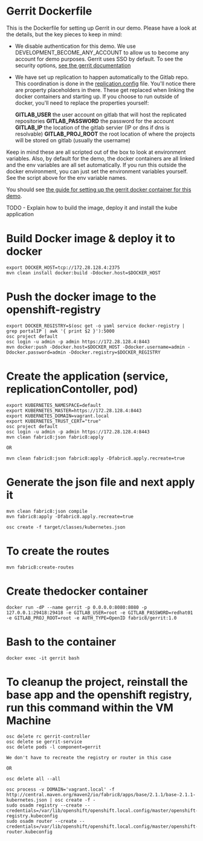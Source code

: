 # Gerrit Dockerfile

This is the Dockerfile for setting up Gerrit in our demo. Please have a look at the details, but the
key pieces to keep in mind:

* We disable authentication for this demo. We use DEVELOPMENT_BECOME_ANY_ACCOUNT to allow us to become any account for
demo purposes. Gerrit uses SSO by default. To see the security options, [see the gerrit documentation](https://gerrit-documentation.storage.googleapis.com/Documentation/2.8/config-gerrit.html) 

* We have set up replication to happen automatically to the Gitlab repo. This coordination is done in the
[replication.config](replication.config) file. You'll notice there are property placeholders in there. These get
replaced when linking the docker containers and starting up. If you choose to run outside of docker, you'll need
to replace the properties yourself:

    __GITLAB_USER__ the user account on gitlab that will host the replicated repositories
    __GITLAB_PASSWORD__ the password for the account
    __GITLAB_IP__ the location of the gitlab servier (IP or dns if dns is resolvable)
    __GITLAB_PROJ_ROOT__ the root location of where the projects will be stored on gitlab (usually the username)
    
    
Keep in mind these are all scripted out of the box to look at environment variables. Also, by default for the demo,
the docker containers are all linked and the env variables are all set automatically. If you run this outside the 
docker environment, you can just set the environment variables yourself. See the script above for the env variable
names.

You should see [the guide for setting up the gerrit docker container for this demo](../docs/set-up-gerrit.md). 

TODO - Explain how to build the image, deploy it and install the kube application

# Build Docker image & deploy it to docker

```
export DOCKER_HOST=tcp://172.28.128.4:2375
mvn clean install docker:build -Ddocker.host=$DOCKER_HOST
```

# Push the docker image to the openshift-registry

```
export DOCKER_REGISTRY=$(osc get -o yaml service docker-registry | grep portalIP | awk '{ print $2 }'):5000
osc project default
osc login -u admin -p admin https://172.28.128.4:8443
mvn docker:push -Ddocker.host=$DOCKER_HOST -Ddocker.username=admin -Ddocker.password=admin -Ddocker.registry=$DOCKER_REGISTRY
```

# Create the application (service, replicationContoller, pod)

```
export KUBERNETES_NAMESPACE=default
export KUBERNETES_MASTER=https://172.28.128.4:8443
export KUBERNETES_DOMAIN=vagrant.local
export KUBERNETES_TRUST_CERT="true"
osc project default
osc login -u admin -p admin https://172.28.128.4:8443
mvn clean fabric8:json fabric8:apply

OR 

mvn clean fabric8:json fabric8:apply -Dfabric8.apply.recreate=true
```

# Generate the json file and next apply it

```
mvn clean fabric8:json compile
mvn fabric8:apply -Dfabric8.apply.recreate=true

osc create -f target/classes/kubernetes.json
```

# To create the routes
```
mvn fabric8:create-routes
```

# Create thedocker container
``` 
docker run -dP --name gerrit -p 0.0.0.0:8080:8080 -p 127.0.0.1:29418:29418 -e GITLAB_USER=root -e GITLAB_PASSWORD=redhat01 -e GITLAB_PROJ_ROOT=root -e AUTH_TYPE=OpenID fabric8/gerrit:1.0
```
# Bash to the container
```
docker exec -it gerrit bash
```
# To cleanup the project, reinstall the base app and the openshift registry, run this command within the VM Machine 
```
osc delete rc gerrit-controller
osc delete se gerrit-service
osc delete pods -l component=gerrit

We don't have to recreate the registry or router in this case

OR

osc delete all --all

osc process -v DOMAIN='vagrant.local' -f http://central.maven.org/maven2/io/fabric8/apps/base/2.1.1/base-2.1.1-kubernetes.json | osc create -f -
sudo osadm registry --create --credentials=/var/lib/openshift/openshift.local.config/master/openshift-registry.kubeconfig
sudo osadm router --create --credentials=/var/lib/openshift/openshift.local.config/master/openshift-router.kubeconfig
```  



